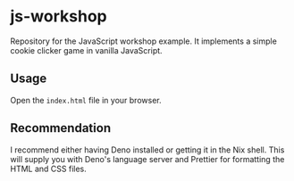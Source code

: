 # js-workshop

Repository for the JavaScript workshop example. It implements a simple cookie
clicker game in vanilla JavaScript.

## Usage

Open the `index.html` file in your browser.

## Recommendation

I recommend either having Deno installed or getting it in the Nix shell.
This will supply you with Deno's language server and Prettier for formatting
the HTML and CSS files.
